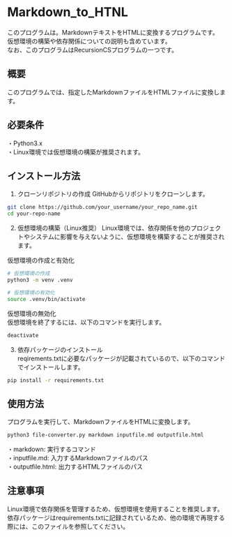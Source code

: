 # Markdown_to_HTNL
このプログラムは。MarkdownテキストをHTMLに変換するプログラムです。  
仮想環境の構築や依存関係についての説明も含めています。  
なお、このプログラムはRecursionCSプログラムの一つです。

## 概要
このプログラムでは、指定したMarkdownファイルをHTMLファイルに変換します。

## 必要条件
・Python3.x  
・Linux環境では仮想環境の構築が推奨されます。  

## インストール方法
1. クローンリポジトリの作成
GitHubからリポジトリをクローンします。

```bash  
git clone https://github.com/your_username/your_repo_name.git
cd your-repo-name
```

2. 仮想環境の構築（Linux推奨）
Linux環境では、依存関係を他のプロジェクトやシステムに影響を与えないように、仮想環境を構築することが推奨されます。 

仮想環境の作成と有効化
```bash
# 仮想環境の作成  
python3 -m venv .venv

# 仮想環境の有効化
source .venv/bin/activate
```

仮想環境の無効化  
仮想環境を終了するには、以下のコマンドを実行します。  
```bash
deactivate
```

3. 依存パッケージのインストール  
reqirements.txtに必要なパッケージが記載されているので、以下のコマンドでインストールします。  
```bash
pip install -r requirements.txt
```

## 使用方法
プログラムを実行して、MarkdownファイルをHTMLに変換します。  
```bash
python3 file-converter.py markdown inputfile.md outputfile.html
```
・markdown: 実行するコマンド  
・inputfile.md: 入力するMarkdownファイルのパス  
・outputfile.html: 出力するHTMLファイルのパス  

## 注意事項
Linux環境で依存関係を管理するため、仮想環境を使用することを推奨します。  
依存パッケージはrequirements.txtに記録されているため、他の環境で再現する際には、このファイルを参照してください。
